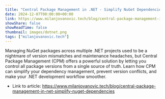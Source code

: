 ```yaml
---
title: "Central Package Management in .NET - Simplify NuGet Dependencies"
date: 2024-12-07T00:00:00+00:00
link: https://www.milanjovanovic.tech/blog/central-package-management-in-net-simplify-nuget-dependencies
showShare: false
showReadTime: false
thumbnail: images/dotnet.png
tags: ["milanjovanovic.tech"]
---
```

Managing NuGet packages across multiple .NET projects used to be a nightmare of version mismatches and maintenance headaches, but Central Package Management (CPM) offers a powerful solution by letting you control all package versions from a single source of truth. Learn how CPM can simplify your dependency management, prevent version conflicts, and make your .NET development workflow smoother.

- Link to article: https://www.milanjovanovic.tech/blog/central-package-management-in-net-simplify-nuget-dependencies